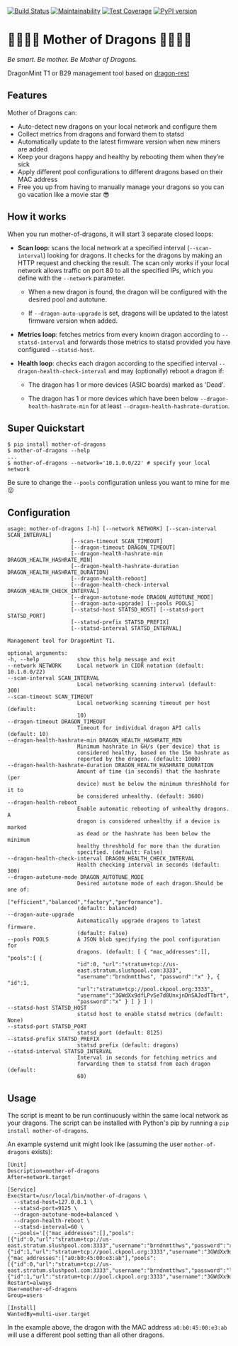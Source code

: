 [![Build Status](https://travis-ci.org/brndnmtthws/mother-of-dragons.svg?branch=master)](https://travis-ci.org/brndnmtthws/mother-of-dragons) [![Maintainability](https://api.codeclimate.com/v1/badges/b555c676a4940731d47f/maintainability)](https://codeclimate.com/github/brndnmtthws/mother-of-dragons/maintainability) [![Test Coverage](https://api.codeclimate.com/v1/badges/b555c676a4940731d47f/test_coverage)](https://codeclimate.com/github/brndnmtthws/mother-of-dragons/test_coverage) [![PyPI version](https://badge.fury.io/py/mother-of-dragons.svg)](https://badge.fury.io/py/mother-of-dragons)
# 🐲👸🔥🐉 Mother of Dragons 🐲👸🔥🐉
*Be smart. Be mother. Be Mother of Dragons.*

DragonMint T1 or B29 management tool based on
[dragon-rest](https://github.com/brndnmtthws/dragon-rest)

## Features

Mother of Dragons can:
 * Auto-detect new dragons on your local network and configure them
 * Collect metrics from dragons and forward them to statsd
 * Automatically update to the latest firmware version when new miners are
   added
 * Keep your dragons happy and healthy by rebooting them when they’re sick
 * Apply different pool configurations to different dragons based on their
   MAC address
 * Free you up from having to manually manage your dragons so you can go
   vacation like a movie star 😎

## How it works

When you run mother-of-dragons, it will start 3 separate closed loops:
 * **Scan loop**: scans the local network at a specified interval
   (`--scan-interval`) looking for dragons. It checks for the dragons by
   making an HTTP request and checking the result. The scan only works if
   your local network allows traffic on port 80 to all the specified IPs,
   which you define with the `--network` parameter.

   * When a new dragon is found, the dragon will be configured with the desired
     pool and autotune.

   * If `--dragon-auto-upgrade` is set, dragons will be updated to the latest
     firmware version when added.

 * **Metrics loop**: fetches metrics from every known dragon according to
   `--statsd-interval` and forwards those metrics to statsd provided you
   have configured `--statsd-host`.

 * **Health loop**: checks each dragon according to the specified interval
   `--dragon-health-check-interval` and may (optionally) reboot a dragon if:

   * The dragon has 1 or more devices (ASIC boards) marked as 'Dead'.

   * The dragon has 1 or more devices which have been below
     `--dragon-health-hashrate-min` for at least
     `--dragon-health-hashrate-duration`.

## Super Quickstart

```
$ pip install mother-of-dragons
$ mother-of-dragons --help
...
$ mother-of-dragons --network='10.1.0.0/22' # specify your local network
```

Be sure to change the `--pools` configuration unless you want to mine
for me 😛

## Configuration


```
usage: mother-of-dragons [-h] [--network NETWORK] [--scan-interval SCAN_INTERVAL]
                    [--scan-timeout SCAN_TIMEOUT]
                    [--dragon-timeout DRAGON_TIMEOUT]
                    [--dragon-health-hashrate-min DRAGON_HEALTH_HASHRATE_MIN]
                    [--dragon-health-hashrate-duration DRAGON_HEALTH_HASHRATE_DURATION]
                    [--dragon-health-reboot]
                    [--dragon-health-check-interval DRAGON_HEALTH_CHECK_INTERVAL]
                    [--dragon-autotune-mode DRAGON_AUTOTUNE_MODE]
                    [--dragon-auto-upgrade] [--pools POOLS]
                    [--statsd-host STATSD_HOST] [--statsd-port STATSD_PORT]
                    [--statsd-prefix STATSD_PREFIX]
                    [--statsd-interval STATSD_INTERVAL]

Management tool for DragonMint T1.

optional arguments:
-h, --help            show this help message and exit
--network NETWORK     Local network in CIDR notation (default: 10.1.0.0/22)
--scan-interval SCAN_INTERVAL
                      Local networking scanning interval (default: 300)
--scan-timeout SCAN_TIMEOUT
                      Local networking scanning timeout per host (default:
                      10)
--dragon-timeout DRAGON_TIMEOUT
                      Timeout for individual dragon API calls (default: 10)
--dragon-health-hashrate-min DRAGON_HEALTH_HASHRATE_MIN
                      Minimum hashrate in GH/s (per device) that is
                      considered healthy, based on the 15m hashrate as
                      reported by the dragon. (default: 1000)
--dragon-health-hashrate-duration DRAGON_HEALTH_HASHRATE_DURATION
                      Amount of time (in seconds) that the hashrate (per
                      device) must be below the minimum threshhold for it to
                      be considered unhealthy. (default: 3600)
--dragon-health-reboot
                      Enable automatic rebooting of unhealthy dragons. A
                      dragon is considered unhealthy if a device is marked
                      as dead or the hashrate has been below the minimum
                      healthy threshhold for more than the duration
                      specified. (default: False)
--dragon-health-check-interval DRAGON_HEALTH_CHECK_INTERVAL
                      Health checking interval in seconds (default: 300)
--dragon-autotune-mode DRAGON_AUTOTUNE_MODE
                      Desired autotune mode of each dragon.Should be one of:
                      ["efficient","balanced","factory","performance"].
                      (default: balanced)
--dragon-auto-upgrade
                      Automatically upgrade dragons to latest firmware.
                      (default: False)
--pools POOLS         A JSON blob specifying the pool configuration for
                      dragons. (default: [ { "mac_addresses":[], "pools":[ {
                      "id":0, "url":"stratum+tcp://us-
                      east.stratum.slushpool.com:3333",
                      "username":"brndnmtthws", "password":"x" }, { "id":1,
                      "url":"stratum+tcp://pool.ckpool.org:3333",
                      "username":"3GWdXx9dfLPvSe7d8UnxjnDnSAJodTTbrt",
                      "password":"x" } ] } ] )
--statsd-host STATSD_HOST
                      statsd host to enable statsd metrics (default: None)
--statsd-port STATSD_PORT
                      statsd port (default: 8125)
--statsd-prefix STATSD_PREFIX
                      statsd prefix (default: dragons)
--statsd-interval STATSD_INTERVAL
                      Interval in seconds for fetching metrics and
                      forwarding them to statsd from each dragon (default:
                      60)
```

## Usage

The script is meant to be run continuously within the same local network as your
dragons. The script can be installed with Python's pip by running a `pip install
mother-of-dragons`.

An example systemd unit might look like (assuming the user
`mother-of-dragons` exists):

```
[Unit]
Description=mother-of-dragons
After=network.target

[Service]
ExecStart=/usr/local/bin/mother-of-dragons \
  --statsd-host=127.0.0.1 \
  --statsd-port=9125 \
  --dragon-autotune-mode=balanced \
  --dragon-health-reboot \
  --statsd-interval=60 \
  --pools='[{"mac_addresses":[],"pools":[{"id":0,"url":"stratum+tcp://us-east.stratum.slushpool.com:3333","username":"brndnmtthws","password":"x"},{"id":1,"url":"stratum+tcp://pool.ckpool.org:3333","username":"3GWdXx9dfLPvSe7d8UnxjnDnSAJodTTbrt","password":"x"}]},{"mac_addresses":["a0:b0:45:00:e3:ab"],"pools":[{"id":0,"url":"stratum+tcp://us-east.stratum.slushpool.com:3333","username":"brndnmtthws","password":"lol"},{"id":1,"url":"stratum+tcp://pool.ckpool.org:3333","username":"3GWdXx9dfLPvSe7d8UnxjnDnSAJodTTbrt","password":"lol"}]}]'
Restart=always
User=mother-of-dragons
Group=users

[Install]
WantedBy=multi-user.target
```

In the example above, the dragon with the MAC address `a0:b0:45:00:e3:ab` will
use a different pool setting than all other dragons.
